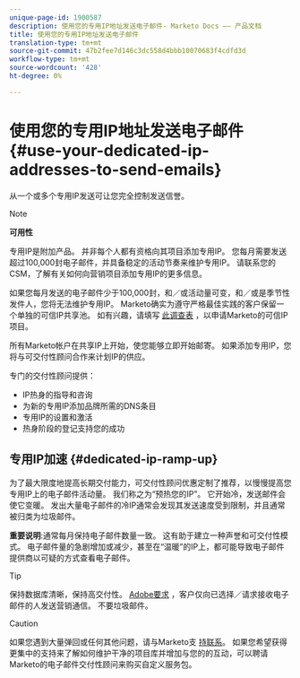 ```yaml
---
unique-page-id: 1900587
description: 使用您的专用IP地址发送电子邮件- Marketo Docs —— 产品文档
title: 使用您的专用IP地址发送电子邮件
translation-type: tm+mt
source-git-commit: 47b2fee7d146c3dc558d4bbb10070683f4cdfd3d
workflow-type: tm+mt
source-wordcount: '428'
ht-degree: 0%

---
```



# 使用您的专用IP地址发送电子邮件 {#use-your-dedicated-ip-addresses-to-send-emails}

从一个或多个专用IP发送可让您完全控制发送信誉。

>[!NOTE]
>
>**可用性**
>
>专用IP是附加产品。 并非每个人都有资格向其项目添加专用IP。 您每月需要发送超过100,000封电子邮件，并具备稳定的活动节奏来维护专用IP。 请联系您的CSM，了解有关如何向营销项目添加专用IP的更多信息。
>
>如果您每月发送的电子邮件少于100,000封，和／或活动量可变，和／或是季节性发件人，您将无法维护专用IP。 Marketo确实为遵守严格最佳实践的客户保留一个单独的可信IP共享池。 如有兴趣，请填写 [此调查表](http://na-sjg.marketo.com/lp/marketoprivacydemo/Trusted-IP-Sending-Range-Program.html) ，以申请Marketo的可信IP项目。

所有Marketo帐户在共享IP上开始，使您能够立即开始邮寄。 如果添加专用IP，您将与可交付性顾问合作来计划IP的供应。

专门的交付性顾问提供：

* IP热身的指导和咨询
* 为新的专用IP添加品牌所需的DNS条目
* 专用IP的设置和激活
* 热身阶段的登记支持您的成功

## 专用IP加速 {#dedicated-ip-ramp-up}

为了最大限度地提高长期交付能力，可交付性顾问优惠定制了推荐，以慢慢提高您专用IP上的电子邮件活动量。 我们称之为“预热您的IP”。 它开始冷，发送邮件会使它变暖。 发出大量电子邮件的冷IP通常会发现其发送速度受到限制，并且通常被归类为垃圾邮件。

**重要说明**:通常每月保持电子邮件数量一致。 这有助于建立一种声誉和可交付性模式。 电子邮件量的急剧增加或减少，甚至在“温暖”的IP上，都可能导致电子邮件提供商以可疑的方式查看电子邮件。

>[!TIP]
>
>保持数据库清晰，保持高交付性。 [Adobe要求](http://www.adobe.com/legal/terms/aup.html) ，客户仅向已选择／请求接收电子邮件的人发送营销通信。 不要垃圾邮件。

>[!CAUTION]
>
>如果您遇到大量弹回或任何其他问题，请与Marketo支 [持联系](http://nation.marketo.com/t5/Support/ct-p/Support)。 如果您希望获得更集中的支持来了解如何维护干净的项目库并增加与您的的互动，可以聘请Marketo的电子邮件交付性顾问来购买自定义服务包。


